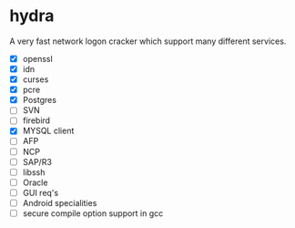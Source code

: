 hydra
=====

A very fast network logon cracker which support many different services.

- [x] openssl
- [x] idn
- [x] curses
- [x] pcre
- [x] Postgres
- [ ] SVN
- [ ] firebird
- [x] MYSQL client
- [ ] AFP
- [ ] NCP
- [ ] SAP/R3
- [ ] libssh
- [ ] Oracle
- [ ] GUI req's
- [ ] Android specialities
- [ ] secure compile option support in gcc
